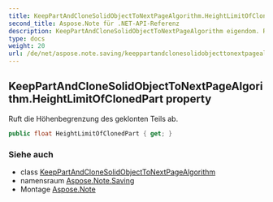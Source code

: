 ```yaml
---
title: KeepPartAndCloneSolidObjectToNextPageAlgorithm.HeightLimitOfClonedPart
second_title: Aspose.Note für .NET-API-Referenz
description: KeepPartAndCloneSolidObjectToNextPageAlgorithm eigendom. Ruft die Höhenbegrenzung des geklonten Teils ab.
type: docs
weight: 20
url: /de/net/aspose.note.saving/keeppartandclonesolidobjecttonextpagealgorithm/heightlimitofclonedpart/
---
```

## KeepPartAndCloneSolidObjectToNextPageAlgorithm.HeightLimitOfClonedPart property

Ruft die Höhenbegrenzung des geklonten Teils ab.

```csharp
public float HeightLimitOfClonedPart { get; }
```

### Siehe auch

* class [KeepPartAndCloneSolidObjectToNextPageAlgorithm](../)
* namensraum [Aspose.Note.Saving](../../keeppartandclonesolidobjecttonextpagealgorithm/)
* Montage [Aspose.Note](../../../)


